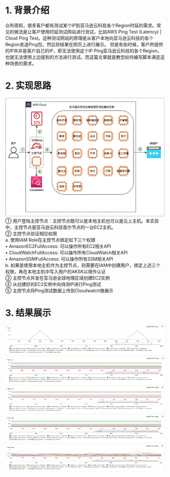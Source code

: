 # 1.	背景介绍
众所周知，很多客户都有测试某个IP到亚马逊云科技各个Region时延的需求。常见的做法是让客户使用时延测试网站进行测试，比如AWS Ping Test (Latency) | Cloud Ping Test。这种测试网站的原理是从客户本地向亚马逊云科技的各个Region发送Ping包，然后将结果在网页上进行展示。
但是有些时候，客户所提供的IP并非是客户自己的IP，即无法使用这个IP Ping亚马逊云科技的各个Region，也就无法使用上边提到的方法进行测试。而这篇文章就是教您如何编写脚本满足这种场景的需求。

# 2. 实现思路
![](./diagram.png)  
① 用户登陆主控节点：主控节点既可以是本地主机也可以是云上主机。本实验中，主控节点是亚马逊云科技首尔节点的一台EC2主机。  
② 主控节点验证相应权限  
a. 使用IAM Role在主控节点绑定如下三个权限  
•	AmazonEC2FullAccess: 可以操作所有EC2相关API  
•	CloudWatchFullAccess: 可以操作所有CloudWatch相关API  
•	AmazonSSMFullAccess: 可以操作所有SSM相关API  
b. 如果是使用本地主机作为主控节点，则需要在IAM中创建用户，绑定上述三个权限，再在本地主机中写入用户的AKSK以用作认证  
③ 主控节点并发在亚马逊全球地理区域创建EC2实例  
④ 从创建好的EC2实例中向待测IP进行Ping测试  
⑤ 主控节点将Ping测试数据上传到Cloudwatch做展示  

# 3. 结果展示
![](./丢包率.png)  
![](./平均时延.png)  
![](./最小时延.png)  
![](./最大时延.png)  
![](./平均偏差.png)  
